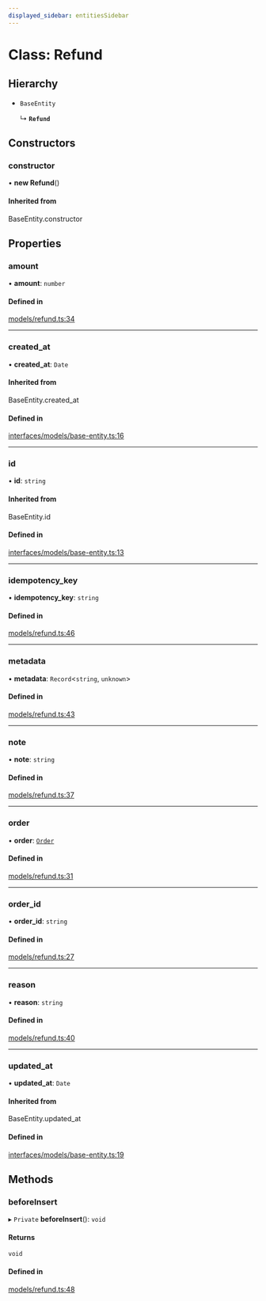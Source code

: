 ```yaml
---
displayed_sidebar: entitiesSidebar
---
```


# Class: Refund

## Hierarchy

- `BaseEntity`

  ↳ **`Refund`**

## Constructors

### constructor

• **new Refund**()

#### Inherited from

BaseEntity.constructor

## Properties

### amount

• **amount**: `number`

#### Defined in

[models/refund.ts:34](https://github.com/medusajs/medusa/blob/35df4962f/packages/medusa/src/models/refund.ts#L34)

___

### created\_at

• **created\_at**: `Date`

#### Inherited from

BaseEntity.created\_at

#### Defined in

[interfaces/models/base-entity.ts:16](https://github.com/medusajs/medusa/blob/35df4962f/packages/medusa/src/interfaces/models/base-entity.ts#L16)

___

### id

• **id**: `string`

#### Inherited from

BaseEntity.id

#### Defined in

[interfaces/models/base-entity.ts:13](https://github.com/medusajs/medusa/blob/35df4962f/packages/medusa/src/interfaces/models/base-entity.ts#L13)

___

### idempotency\_key

• **idempotency\_key**: `string`

#### Defined in

[models/refund.ts:46](https://github.com/medusajs/medusa/blob/35df4962f/packages/medusa/src/models/refund.ts#L46)

___

### metadata

• **metadata**: `Record`<`string`, `unknown`\>

#### Defined in

[models/refund.ts:43](https://github.com/medusajs/medusa/blob/35df4962f/packages/medusa/src/models/refund.ts#L43)

___

### note

• **note**: `string`

#### Defined in

[models/refund.ts:37](https://github.com/medusajs/medusa/blob/35df4962f/packages/medusa/src/models/refund.ts#L37)

___

### order

• **order**: [`Order`](Order.md)

#### Defined in

[models/refund.ts:31](https://github.com/medusajs/medusa/blob/35df4962f/packages/medusa/src/models/refund.ts#L31)

___

### order\_id

• **order\_id**: `string`

#### Defined in

[models/refund.ts:27](https://github.com/medusajs/medusa/blob/35df4962f/packages/medusa/src/models/refund.ts#L27)

___

### reason

• **reason**: `string`

#### Defined in

[models/refund.ts:40](https://github.com/medusajs/medusa/blob/35df4962f/packages/medusa/src/models/refund.ts#L40)

___

### updated\_at

• **updated\_at**: `Date`

#### Inherited from

BaseEntity.updated\_at

#### Defined in

[interfaces/models/base-entity.ts:19](https://github.com/medusajs/medusa/blob/35df4962f/packages/medusa/src/interfaces/models/base-entity.ts#L19)

## Methods

### beforeInsert

▸ `Private` **beforeInsert**(): `void`

#### Returns

`void`

#### Defined in

[models/refund.ts:48](https://github.com/medusajs/medusa/blob/35df4962f/packages/medusa/src/models/refund.ts#L48)
